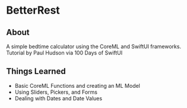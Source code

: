 # BetterRest
## About
A simple bedtime calculator using the CoreML and SwiftUI frameworks. Tutorial by Paul Hudson via 100 Days of SwiftUI

## Things Learned
- Basic CoreML Functions and creating an ML Model
- Using Sliders, Pickers, and Forms
- Dealing with Dates and Date Values
